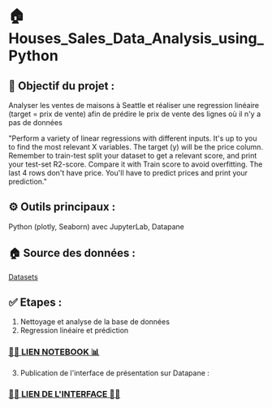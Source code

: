 # 🏠 Houses_Sales_Data_Analysis_using_Python

## 🎯 Objectif du projet :

Analyser les ventes de maisons à Seattle et réaliser une regression linéaire (target = prix de vente) afin de prédire le prix de vente des lignes où il n'y a pas de données

"Perform a variety of linear regressions with different inputs. It's up to you to find the most relevant X variables. The target (y) will be the price column. Remember to train-test split your dataset to get a relevant score, and print your test-set R2-score. Compare it with Train score to avoid overfitting.
The last 4 rows don't have price. You'll have to predict prices and print your prediction."

## ⚙️ Outils principaux : 
Python (plotly, Seaborn) avec JupyterLab, Datapane 

## 🏠 Source des données :  
[Datasets](https://raw.githubusercontent.com/murpi/wilddata/master/quests/kc_house_data.csv)


## ✅ Etapes :

1) Nettoyage et analyse de la base de données
2) Regression linéaire et prédiction

### [👨‍💻 **LIEN NOTEBOOK** 📊](https://github.com/CamilleMagnette/Regression_houses_sales/blob/main/Regression%20House%20sales%20-%20Camille%20Magnette.ipynb)
  
3) Publication de l'interface de présentation sur Datapane :

### [🌸🌸 **LIEN DE L'INTERFACE** 🌸🌸](https://cloud.datapane.com/reports/VkGQ523/regression-house-sales/)
